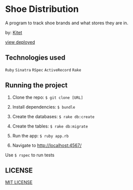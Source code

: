 # Shoe Distribution

A program to track shoe brands and what stores they are in.

by: [Kitet](https://github.com/kitet)

[view deployed](https://msksd.herokuapp.com/)

## Technologies used

`Ruby` `Sinatra` `RSpec` `ActiveRecord` `Rake`

## Running the project

1. Clone the repo: `$ git clone [URL]`

2. Install dependencies: `$ bundle`

3. Create the databases: `$ rake db:create`

4. Create the tables: `$ rake db:migrate`

5. Run the app: `$ ruby app.rb`

6. Navigate to [http://localhost:4567/](http://localhost:4567/)

Use `$ rspec` to run tests

## LICENSE

[MIT LICENSE](https://github.com/EdwardMudaida/shoe-distribution-ruby-ip4/blob/master/LICENSE)
